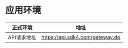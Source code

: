 # 应用环境

|正式环境     |地址
|------------|------------------------------
|API请求地址  |https://api.sdk4.com/gateway.do
